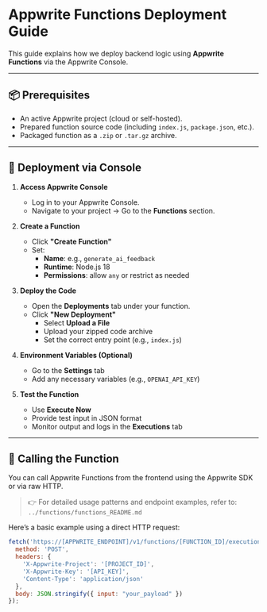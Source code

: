 # Appwrite Functions Deployment Guide

This guide explains how we deploy backend logic using **Appwrite Functions** via the Appwrite Console.

---

## 📦 Prerequisites

- An active Appwrite project (cloud or self-hosted).
- Prepared function source code (including `index.js`, `package.json`, etc.).
- Packaged function as a `.zip` or `.tar.gz` archive.

---

## 🚀 Deployment via Console

1. **Access Appwrite Console**
   - Log in to your Appwrite Console.
   - Navigate to your project → Go to the **Functions** section.

2. **Create a Function**
   - Click **"Create Function"**
   - Set:
     - **Name**: e.g., `generate_ai_feedback`
     - **Runtime**: Node.js 18
     - **Permissions**: allow `any` or restrict as needed

3. **Deploy the Code**
   - Open the **Deployments** tab under your function.
   - Click **"New Deployment"**
     - Select **Upload a File**
     - Upload your zipped code archive
     - Set the correct entry point (e.g., `index.js`)

4. **Environment Variables (Optional)**
   - Go to the **Settings** tab
   - Add any necessary variables (e.g., `OPENAI_API_KEY`)

5. **Test the Function**
   - Use **Execute Now**
   - Provide test input in JSON format
   - Monitor output and logs in the **Executions** tab

---

## 📡 Calling the Function

You can call Appwrite Functions from the frontend using the Appwrite SDK or via raw HTTP.

> 👉 For detailed usage patterns and endpoint examples, refer to:  
> `../functions/functions_README.md`

Here’s a basic example using a direct HTTP request:

```js
fetch('https://[APPWRITE_ENDPOINT]/v1/functions/[FUNCTION_ID]/executions', {
  method: 'POST',
  headers: {
    'X-Appwrite-Project': '[PROJECT_ID]',
    'X-Appwrite-Key': '[API_KEY]',
    'Content-Type': 'application/json'
  },
  body: JSON.stringify({ input: "your_payload" })
});
